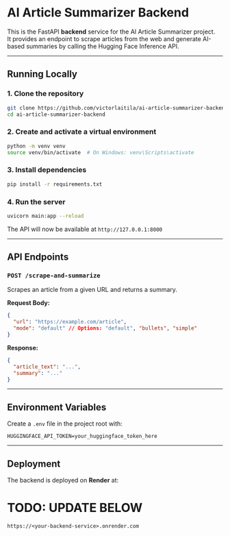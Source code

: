 # AI Article Summarizer Backend

This is the FastAPI **backend** service for the AI Article Summarizer project.  
It provides an endpoint to scrape articles from the web and generate AI-based summaries by calling the Hugging Face Inference API.

---

## Running Locally

### 1. Clone the repository
```bash
git clone https://github.com/victorlaitila/ai-article-summarizer-backend.git
cd ai-article-summarizer-backend
```

### 2. Create and activate a virtual environment
```bash
python -m venv venv
source venv/bin/activate  # On Windows: venv\Scripts\activate
```

### 3. Install dependencies
```bash
pip install -r requirements.txt
```

### 4. Run the server
```bash
uvicorn main:app --reload
```

The API will now be available at `http://127.0.0.1:8000`

---

## API Endpoints

### `POST /scrape-and-summarize`

Scrapes an article from a given URL and returns a summary.

**Request Body:**
```json
{
  "url": "https://example.com/article",
  "mode": "default" // Options: "default", "bullets", "simple"
}
```

**Response:**
```json
{
  "article_text": "...",
  "summary": "..."
}
```

---

## Environment Variables

Create a `.env` file in the project root with:

```
HUGGINGFACE_API_TOKEN=your_huggingface_token_here
```

---

## Deployment

The backend is deployed on **Render** at:

# TODO: UPDATE BELOW
`https://<your-backend-service>.onrender.com`